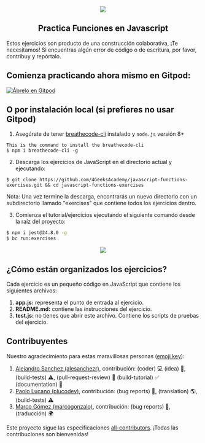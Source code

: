 <p align="center">
  <img src="https://assets.breatheco.de/apis/img/images.php?blob&random&cat=icon&tags=4geeks,128">
</p>

<p>
    <h2 align="center"> Practica Funciones en Javascript </h2>
</p>

Estos ejercicios son producto de una construcción colaborativa, ¡Te necesitamos!
Si encuentras algún error de código o de escritura, por favor, contribuy y repórtalo.

## Comienza practicando ahora mismo en Gitpod:

[![Ábrelo en Gitpod](https://gitpod.io/button/open-in-gitpod.svg)](https://gitpod.io#https://github.com/4GeeksAcademy/javascript-functions-exercises.git)


## O por instalación local (si prefieres no usar Gitpod)

1) Asegúrate de tener [breathecode-cli](https://github.com/breatheco-de/breathecode-cli) instalado y `node.js` versión 8+
```
This is the command to install the breathecode-cli
$ npm i breathecode-cli -g
```

2) Descarga los ejercicios de JavaScript en el directorio actual y ejecutando:
```
$ git clone https://github.com/4GeeksAcademy/javascript-functions-exercises.git && cd javascript-functions-exercises
```

Nota: Una vez termine la descarga, encontrarás un nuevo directorio con un subdirectorio llamado "exercises" que contiene todos los ejercicios dentro.

3) Comienza el tutorial/ejercicios ejecutando el siguiente comando desde la raíz del proyecto:

```sh
$ npm i jest@24.8.0 -g
$ bc run:exercises
```

<p align="center">
  <img src="https://raw.githubusercontent.com/4GeeksAcademy/react-exercises/master/preview.gif">
</p>

## ¿Cómo están organizados los ejercicios?

Cada ejercicio es un pequeño código en JavaScript que contiene los siguientes archivos:

1. **app.js:** representa el punto de entrada al ejercicio.
2. **README.md:** contiene las instrucciones del ejercicio.
3. **test.js:** no tienes que abrir este archivo. Contiene los scripts de pruebas del ejercicio.

## Contribuyentes

Nuestro agradecimiento para estas maravillosas personas ([emoji key](https://github.com/kentcdodds/all-contributors#emoji-key)):

1. [Alejandro Sanchez (alesanchezr)](https://github.com/alesanchezr), contribución: (coder) :computer: (idea) 🤔, (build-tests) :warning:, (pull-request-review) :eyes: (build-tutorial) :white_check_mark: (documentation) :book:
2. [Paolo Lucano (plucodev)](https://github.com/plucodev), contribución: (bug reports) :bug:, (translation) :earth_americas:, (build-tests) :warning:
3. [Marco Gómez (marcogonzalo)](https://github.com/marcogonzalo), contribución: (bug reports) :bug:, (traducción) :earth_africa:

Este proyecto sigue las especificaciones
[all-contributors](https://github.com/kentcdodds/all-contributors). 
¡Todas las contribuciones son bienvenidas!